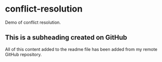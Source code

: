 # conflict-resolution
Demo of conflict resolution.

## This is a subheading created on GitHub

All of this content added to the readme file has been added from my remote GitHub repository.
